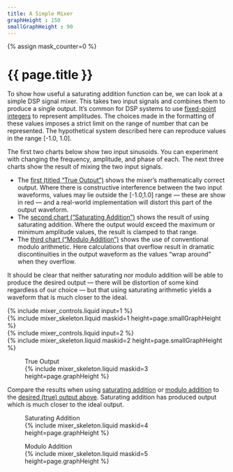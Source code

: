 ```yaml
---
title: A Simple Mixer
graphHeight : 150
smallGraphHeight : 90
---
```


{% assign mask_counter=0 %}

# {{ page.title }}

<link href="mixer.css" rel="stylesheet">

To show how useful a saturating addition function can be, we can look
at a simple DSP signal mixer. This takes two input signals and combines 
them to produce a single output. It’s common for DSP systems to use
[fixed-point integers](https://en.wikipedia.org/wiki/Fixed-point_arithmetic)
to represent amplitudes. The choices made in the formatting of these values
imposes a strict limit on the range of number that can be represented. The
hypothetical system described here can reproduce values in the range
[-1.0, 1.0].

The first two charts below show two input sinusoids. You can experiment
with changing the frequency, amplitude, and phase of each. The next three
charts show the result of mixing the two input signals.

- The [first (titled “True Output”)](#graphSum) shows the mixer’s mathematically
  correct output. Where there is constructive interference between the two input
  waveforms, values may lie outside the [-1.0,1.0] range — these are show in red
  — and a real-world implementation will distort this part of the output
  waveform.
- The [second chart (“Saturating Addition”)](#graphSatSum) shows the result of
  using saturating addition. Where the output would exceed the maximum or
  minimum amplitude values, the result is clamped to that range.
- The [third chart (“Modulo Addition”)](#graphModSum) shows the use of
  conventional modulo arithmetic. Here calculations that overflow result in
  dramatic discontinuities in the output waveform as the values “wrap around”
  when they overflow.

It should be clear that neither saturating nor modulo addition will be able to
produce the desired output — there will be distortion of some kind regardless
of our choice — but that using saturating arithmetic yields a waveform that is
much closer to the ideal.

<div class="run">
  <div>
{% include mixer_controls.liquid input=1 %}
    <div id="graph1">
{% include mixer_skeleton.liquid maskid=1 height=page.smallGraphHeight %}
    </div>
  </div>

  <div>
{% include mixer_controls.liquid input=2 %}
    <div id="graph2">
{% include mixer_skeleton.liquid maskid=2 height=page.smallGraphHeight %}
    </div>
  </div>
</div>

<figure>
   <figcaption>True Output</figcaption>
  <div id="graphSum">
{% include mixer_skeleton.liquid maskid=3 height=page.graphHeight %}
  </div>
</figure>

Compare the results when using [saturating addition](#graphSatSum) or
[modulo addition](#graphModSum) to the
[desired (true) output above](#graphSum). Saturating addition has produced
output which is much closer to the ideal output.

<div class="run">
  <figure>
    <figcaption>Saturating Addition</figcaption>
    <div id="graphSatSum">
{% include mixer_skeleton.liquid maskid=4 height=page.graphHeight %}
    </div>
  </figure>
  <figure>
    <figcaption>Modulo Addition</figcaption>
    <div id="graphModSum">
{% include mixer_skeleton.liquid maskid=5 height=page.graphHeight %}
    </div>
  </figure>
</div>

<script type="module">
  import { mixerPage } from './mixer.js'
  document.addEventListener('DOMContentLoaded', mixerPage)
</script>
